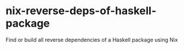 # nix-reverse-deps-of-haskell-package
Find or build all reverse dependencies of a Haskell package using Nix
